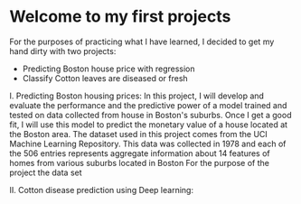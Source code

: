 # Welcome to my first projects
For the purposes of practicing what I have learned, I decided to get my hand dirty with two projects:
- Predicting Boston house price with regression
- Classify Cotton leaves are diseased or fresh

I. Predicting Boston housing prices:
In this project, I will develop and evaluate the performance and the predictive power of a model trained and tested on data collected from house in Boston's suburbs.
Once I get a good fit, I will use this model to predict the monetary value of a house located at the Boston area.
The dataset used in this project comes from the UCI Machine Learning Repository. This data was collected in 1978 and each of the 506 entries represents aggregate information about 14 features of homes from various suburbs located in Boston
For the purpose of the project the data set 


II. Cotton disease prediction using Deep learning:
